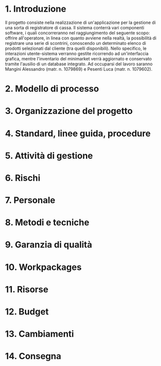 # 1. Introduzione
Il progetto consiste nella realizzazione di un'applicazione per la gestione di una sorta di registratore di cassa.
Il sistema conterrà vari componenti software, i quali concorreranno nel raggiungimento del seguente scopo: offrire all'operatore, in linea con quanto avviene nella realtà, la possibilità di registrare una serie di scontrini, conoscendo un determinato elenco di prodotti selezionati dal cliente (tra quelli disponibili).
Nello specifico, le interazioni utente-sistema verranno gestite ricorrendo ad un'interfaccia grafica, mentre l'inventario del minimarket verrà aggiornato e conservato tramite l'ausilio di un database integrato.
Ad occuparsi del lavoro saranno Mangini Alessandro (matr. n. 1079869) e Pesenti Luca (matr. n. 1079602).
# 2. Modello di processo

# 3. Organizzazione del progetto

# 4. Standard, linee guida, procedure

# 5. Attività di gestione

# 6. Rischi

# 7. Personale

# 8. Metodi e tecniche

# 9. Garanzia di qualità

# 10. Workpackages

# 11. Risorse

# 12. Budget

# 13. Cambiamenti

# 14. Consegna
